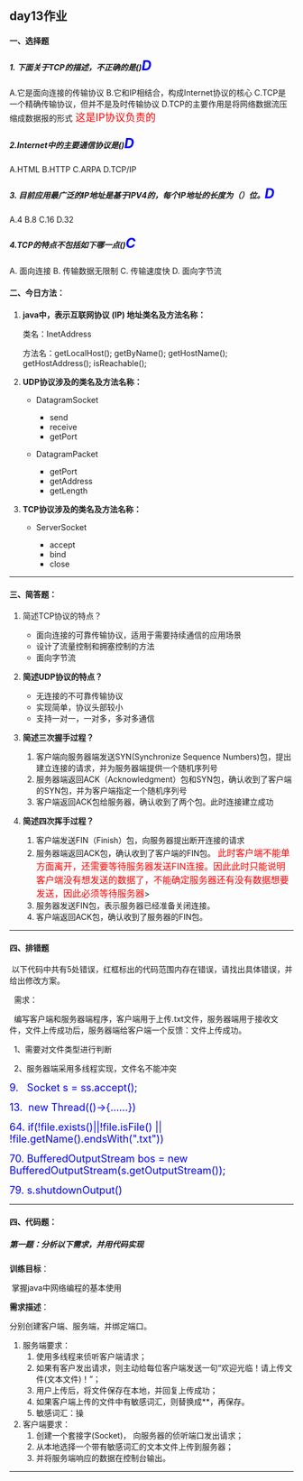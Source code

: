 ##  day13作业

#### 一、选择题

##### 1. 下面关于TCP的描述，不正确的是()<font color=blue size=5>D</font>

A.它是面向连接的传输协议
B.它和IP相结合，构成Internet协议的核心
C.TCP是一个精确传输协议，但并不是及时传输协议
D.TCP的主要作用是将网络数据流压缩成数据报的形式<font color=red size=4> 这是IP协议负责的</font>

##### 2.Internet中的主要通信协议是()<font color=blue size=5>D</font>

A.HTML
B.HTTP
C.ARPA
D.TCP/IP

##### 3. 目前应用最广泛的IP地址是基于IPV4的，每个IP地址的长度为（）位。<font color=blue size=5>D</font>

A.4
B.8
C.16
D.32

#####  4.TCP的特点不包括如下哪一点()<font color=blue size=5>C</font>

A. 面向连接
B. 传输数据无限制
C. 传输速度快
D. 面向字节流

#### 二、今日方法：

1. **java中，表示互联网协议 (IP) 地址类名及方法名称：**

   类名：InetAddress

   方法名：getLocalHost(); getByName(); getHostName(); getHostAddress(); isReachable();

   

2. **UDP协议涉及的类名及方法名称：**

   + DatagramSocket

     + send
     + receive
     + getPort

   + DatagramPacket

     + getPort
     + getAddress
     + getLength

     

3. **TCP协议涉及的类名及方法名称：**

   + ServerSocket

     + accept
     + bind
     + close

     

------

#### 三、简答题：

1. 简述TCP协议的特点？

   + 面向连接的可靠传输协议，适用于需要持续通信的应用场景
   + 设计了流量控制和拥塞控制的方法
   + 面向字节流

   

2. **简述UDP协议的特点？**

   + 无连接的不可靠传输协议
   + 实现简单，协议头部较小
   + 支持一对一，一对多，多对多通信

   

3. **简述三次握手过程？**

   1. 客户端向服务器端发送SYN(Synchronize Sequence Numbers)包，提出建立连接的请求，并为服务器端提供一个随机序列号
   2. 服务器端返回ACK（Acknowledgment）包和SYN包，确认收到了客户端的SYN包，并为客户端指定一个随机序列号
   3. 客户端返回ACK包给服务器，确认收到了两个包。此时连接建立成功

   

4. **简述四次挥手过程？**

   1. 客户端发送FIN（Finish）包，向服务器提出断开连接的请求
   2. 服务器端返回ACK包，确认收到了客户端的FIN包。<font color=red size=3> 此时客户端不能单方面离开，还需要等待服务器发送FIN连接。因此此时只能说明客户端没有想发送的数据了，不能确定服务器还有没有数据想要发送，因此必须等待服务器</font>>
   3. 服务器发送FIN包，表示服务器已经准备关闭连接。
   4. 客户端返回ACK包，确认收到了服务器的FIN包。

------

#### 四、排错题

 以下代码中共有5处错误，红框标出的代码范围内存在错误，请找出具体错误，并给出修改方案。

  需求：   

  编写客户端和服务器端程序，客户端用于上传.txt文件，服务器端用于接收文件，文件上传成功后，服务器端给客户端一个反馈：文件上传成功。

  1、需要对文件类型进行判断

  2、服务器端采用多线程实现，文件名不能冲突



<font color=blue size=4>9.   Socket s = ss.accept(); </font>

<font color=blue size=4>13.  new Thread(()->{......})  </font>

<font color=blue size=4>64.    if(!file.exists()||!file.isFile() || !file.getName().endsWith(".txt"))  </font>

<font color=blue size=4>70.   BufferedOutputStream bos = new BufferedOutputStream(s.getOutputStream());  </font>

<font color=blue size=4>79.     s.shutdownOutput()</font>

------

#### 四、代码题：

##### 第一题：分析以下需求，并用代码实现

**训练目标**：

​	掌握java中网络编程的基本使用

**需求描述**：

分别创建客户端、服务端，并绑定端口。

1. 服务端要求：
   1. 使用多线程来侦听客户端请求；
   2. 如果有客户发出请求，则主动给每位客户端发送一句“欢迎光临！请上传文件(文本文件)！”；
   3. 用户上传后，将文件保存在本地，并回复上传成功；
   4. 如果客户端上传的文件中有敏感词汇，则替换成**，再保存。
   5. 敏感词汇：操
2. 客户端要求：
   1. 创建一个套接字(Socket)， 向服务器的侦听端口发出请求；
   2. 从本地选择一个带有敏感词汇的文本文件上传到服务器；
   3. 并将服务端响应的数据在控制台输出。



------









